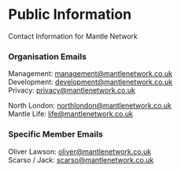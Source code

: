 # Public Information
Contact Information for Mantle Network

### Organisation Emails
Management: management@mantlenetwork.co.uk<br/>
Development: development@mantlenetwork.co.uk<br/>
Privacy: privacy@mantlenetwork.co.uk<br/>

North London: northlondon@mantlenetwork.co.uk<br/>
Mantle Life: life@mantlenetwork.co.uk

### Specific Member Emails
Oliver Lawson: oliver@mantlenetwork.co.uk<br/>
Scarso / Jack: scarso@mantlenetwork.co.uk
